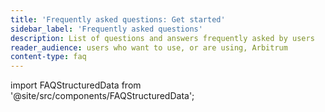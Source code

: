 ```yaml
---
title: 'Frequently asked questions: Get started'
sidebar_label: 'Frequently asked questions'
description: List of questions and answers frequently asked by users
reader_audience: users who want to use, or are using, Arbitrum
content-type: faq
---
```


import FAQStructuredData from '@site/src/components/FAQStructuredData';

<FAQStructuredData faqsId="get-started" />
